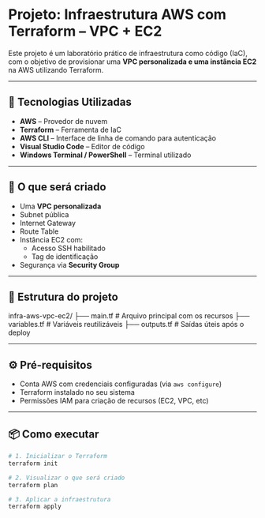 # Projeto: Infraestrutura AWS com Terraform – VPC + EC2

Este projeto é um laboratório prático de infraestrutura como código (IaC), com o objetivo de provisionar uma **VPC personalizada e uma instância EC2** na AWS utilizando Terraform.

---

## 🧱 Tecnologias Utilizadas

- **AWS** – Provedor de nuvem
- **Terraform** – Ferramenta de IaC
- **AWS CLI** – Interface de linha de comando para autenticação
- **Visual Studio Code** – Editor de código
- **Windows Terminal / PowerShell** – Terminal utilizado

---

## 🚀 O que será criado

- Uma **VPC personalizada**
- Subnet pública
- Internet Gateway
- Route Table
- Instância EC2 com:
  - Acesso SSH habilitado
  - Tag de identificação
- Segurança via **Security Group**

---

## 📁 Estrutura do projeto
infra-aws-vpc-ec2/ 
├── main.tf # Arquivo principal com os recursos 
├── variables.tf # Variáveis reutilizáveis
├── outputs.tf # Saídas úteis após o deploy

---

## ⚙️ Pré-requisitos

- Conta AWS com credenciais configuradas (via `aws configure`)
- Terraform instalado no seu sistema
- Permissões IAM para criação de recursos (EC2, VPC, etc)

---

## 📦 Como executar

```bash
# 1. Inicializar o Terraform
terraform init

# 2. Visualizar o que será criado
terraform plan

# 3. Aplicar a infraestrutura
terraform apply
